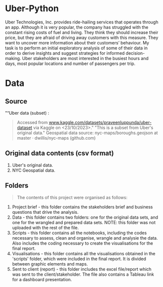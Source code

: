 # Uber-Python

Uber Technologies, Inc. provides ride-hailing services that operates through an app. Although it is very popular, the company has struggled with the constant rising costs of fuel and living. They think they should increase their price, but they are afraid of driving away customers with this measure. They want to uncover more information about their customers’ behaviour. 
My task is to perform an initial  exploratory analysis of some of their data in order to derive insights and suggest strategies for informed decision-making.  Uber stakeholders are most interested in the busiest hours and days, most popular locations and number of passengers per trip. 

# Data 
## Source
"“Uber data (subset) :
> Accessed from www.kaggle.com/datasets/praveenluppunda/uber-dataset   via Kaggle on <23/10/2023>."
> "This is a subset from Uber's original data."
> Geospatial data source:			nyc-maps/boroughs.geojson at master · dwillis/nyc-maps (github.com)

## Original data contents (csv format)
1. Uber's original data.
2. NYC Geospatial data.

## Folders
> The contents of this project were organised as follows:
1. Project brief - this folder contains the stakeholders brief and business questions that drive the analysis.
2. Data - this folder contains two folders: one for the original data sets, and one for the wrangled and prepared data sets. NOTE: this folder was not uploaded with the rest of the file.
3. Scripts - this folder contains all the notebooks, including the codes necessary to assess, clean and organise, wrangle and analysie the data. Also includes the coding necessary to create the visualisations for the final report.
4. Visualisations - this folder contains all the visualisations obtained in the 'scripts' folder, which were included in the final report. It is divided between graphic elements and maps.
5. Sent to client (report) - this folder includes the excel file/report which was sent to the client/stakeholder. The file also contains a Tableau link for a dashboard presentation.
